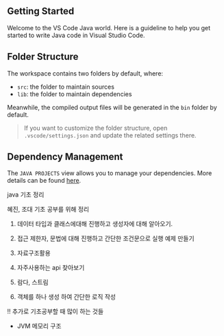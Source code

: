 ## Getting Started

Welcome to the VS Code Java world. Here is a guideline to help you get started to write Java code in Visual Studio Code.

## Folder Structure

The workspace contains two folders by default, where:

-   `src`: the folder to maintain sources
-   `lib`: the folder to maintain dependencies

Meanwhile, the compiled output files will be generated in the `bin` folder by default.

> If you want to customize the folder structure, open `.vscode/settings.json` and update the related settings there.

## Dependency Management

The `JAVA PROJECTS` view allows you to manage your dependencies. More details can be found [here](https://github.com/microsoft/vscode-java-dependency#manage-dependencies).

java 기초 정리

혜진, 조대 기초 공부를 위해 정리

1. 데이터 타입과 클래스에대해 진행하고 생성자에 대해 알아오기.

2. 접근 제한자, 문법에 대해 진행하고 간단한 조건문으로 실행 예제 만들기

3. 자료구조활용

4. 자주사용하는 api 찾아보기

5. 람다, 스트림

6. 객체를 하나 생성 하여 간단한 로직 작성

!! 추가로 기초공부할 때 많이 하는 것들

-   JVM 메모리 구조
